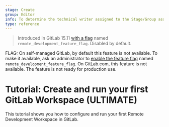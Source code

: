 ```yaml
---
stage: Create
group: Editor
info: To determine the technical writer assigned to the Stage/Group associated with this page, see https://about.gitlab.com/handbook/product/ux/technical-writing/#assignments
type: reference
---
```


> Introduced in GitLab 15.11 [with a flag](../../../administration/feature_flags.md) named `remote_development_feature_flag`. Disabled by default.

FLAG:
On self-managed GitLab, by default this feature is not available. To make it available,
ask an administrator to [enable the feature flag](../../../administration/feature_flags.md) named `remote_development_feature_flag`.
On GitLab.com, this feature is not available.
The feature is not ready for production use.

# Tutorial: Create and run your first GitLab Workspace **(ULTIMATE)**

This tutorial shows you how to configure and run your first Remote Development Workspace in GitLab.
